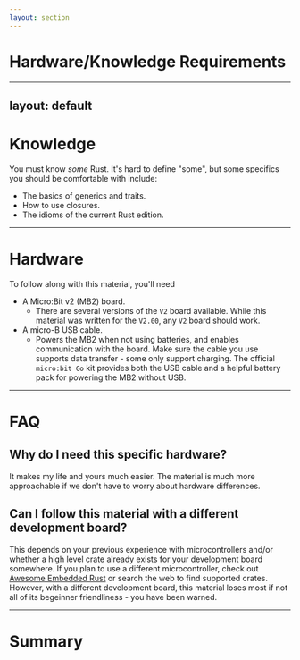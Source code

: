 ```yaml
---
layout: section
---
```


# Hardware/Knowledge Requirements

---
layout: default
---

# Knowledge
You must know *some* Rust. It's hard to define "some", but some specifics you should be comfortable with include:
- The basics of generics and traits.
- How to use closures.
- The idioms of the current Rust edition.

---

# Hardware
To follow along with this material, you'll need
- A Micro:Bit v2 (MB2) board.
  - There are several versions of the `V2` board available. While this material was written for the `V2.00`, any `V2` board should work.
- A micro-B USB cable.
  - Powers the MB2 when not using batteries, and enables communication with the board. Make sure the cable you use supports data transfer - some only support charging.
The official `micro:bit Go` kit provides both the USB cable and a helpful battery pack for powering the MB2 without USB.


---
# FAQ
## Why do I need this specific hardware?
It makes my life and yours much easier.
The material is much more approachable if we don't have to worry about hardware differences.
## Can I follow this material with a different development board?
This depends on your previous experience with microcontrollers and/or whether a high level crate already exists for your development board somewhere. If you plan to use a different microcontroller, check out [Awesome Embedded Rust](https://github.com/rust-embedded/awesome-embedded-rust) or search the web to find supported crates.
However, with a different development board, this material loses most if not all of its begeinner friendliness - you have been warned.

---
# Summary
